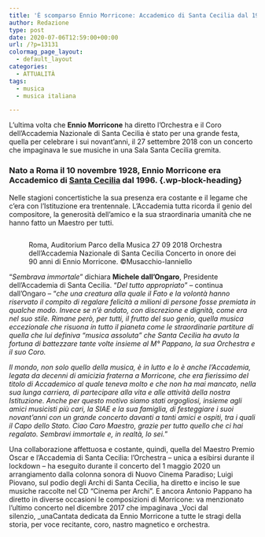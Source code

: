 ```yaml
---
title: 'È scomparso Ennio Morricone: Accademico di Santa Cecilia dal 1996'
author: Redazione
type: post
date: 2020-07-06T12:59:00+00:00
url: /?p=13131
colormag_page_layout:
  - default_layout
categories:
  - ATTUALITÀ
tags:
  - musica
  - musica italiana

---
```

L’ultima volta che **Ennio Morricone** ha diretto l’Orchestra e il Coro dell’Accademia Nazionale di Santa Cecilia è stato per una grande festa, quella per celebrare i sui novant’anni, il 27 settembre 2018 con un concerto che impaginava le sue musiche in una Sala Santa Cecilia gremita. 

### Nato a Roma il 10 novembre 1928, Ennio Morricone era Accademico di [Santa Cecilia][1] dal 1996.  {.wp-block-heading}

Nelle stagioni concertistiche la sua presenza era costante e il legame che c’era con l’Istituzione era trentennale. L’Accademia tutta ricorda il genio del compositore, la generosità dell’amico e la sua straordinaria umanità che ne hanno fatto un Maestro per tutti.<figure class="wp-block-image size-large">

<img decoding="async" src="https://progressonline.it/wp-content/uploads/2020/07/IMG_6607-1024x683.jpg" alt="" class="wp-image-13133" /> <figcaption>Roma, Auditorium Parco della Musica 27 09 2018 Orchestra dell&#8217;Accademia Nazionale di Santa Cecilia Concerto in onore dei 90 anni di Ennio Morricone. ©Musacchio-Ianniello</figcaption></figure> 

“_Sembrava immortale_” dichiara **Michele dall’Ongaro**, Presidente dell’Accademia di Santa Cecilia. “_Del tutto appropriato_” – continua dall’Ongaro – “_che una creatura alla quale il Fato e la volontà hanno riservato il compito di regalare felicità a milioni di persone fosse premiata in qualche modo. Invece se n’è andato, con discrezione e dignità, come era nel suo stile. Rimane però, per tutti, il frutto del suo genio, quella musica eccezionale che risuona in tutto il pianeta come le straordinarie partiture di quella che lui definiva “musica assoluta” che Santa Cecilia ha avuto la fortuna di battezzare tante volte insieme al M° Pappano, la sua Orchestra e il suo Coro._ 

_Il mondo, non solo quello della musica, è in lutto e lo è anche l’Accademia, legata da decenni di amicizia fraterna a Morricone, che era fierissimo del titolo di Accademico al quale teneva molto e che non ha mai mancato, nella sua lunga carriera, di partecipare alla vita e alle attività della nostra Istituzione. Anche per questo motivo siamo stati orgogliosi, insieme agli amici musicisti più cari, la SIAE e la sua famiglia, di festeggiare i suoi novant’anni con un grande concerto davanti a tanti amici e ospiti, tra i quali il Capo dello Stato. Ciao Caro Maestro, grazie per tutto quello che ci hai regalato. Sembravi immortale e, in realtà, lo sei._”

Una collaborazione affettuosa e costante, quindi, quella del Maestro Premio Oscar e l’Accademia di Santa Cecilia: l’Orchestra &#8211; unica a esibirsi durante il lockdown &#8211; ha eseguito durante il concerto del 1 maggio 2020 un arrangiamento dalla colonna sonora di Nuovo Cinema Paradiso; Luigi Piovano, sul podio degli Archi di Santa Cecilia, ha diretto e inciso le sue musiche raccolte nel CD “Cinema per Archi”. E ancora Antonio Pappano ha diretto in diverse occasioni le composizioni di Morricone: va menzionato l’ultimo concerto nel dicembre 2017 che impaginava&nbsp;_Voci dal silenzio,&nbsp;_unaCantata dedicata da Ennio Morricone a tutte le stragi della storia, per voce recitante, coro, nastro magnetico e orchestra.&nbsp;

 [1]: https://progressonline.it/novantennio-ennio-morricone-compie-90-anni-festeggia-allaccademia-santa-cecilia/